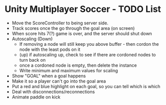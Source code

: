 # Unity Multiplayer Soccer - TODO List

- Move the ScoreController to being server side.
- Track scores once the go through the goal area (on screen)
- When score hits 7(?) game is over, and the server should shut down
- Autoscaling (Down)
    - If removing a node will still keep you above buffer - then cordon the node with the least pods on it
    - (up) if autoscaling up, check to see if there are cordoned nodes to turn back on
    - once a cordoned node is empty, then delete the instance
    - Write minimum and maximum values for scaling
- Show "GOAL" when a goal happens
- Make it so a player can't go into the goal area
- Put a red and blue highlight on each goal, so you can tell which is which
- Deal with disconnections/reconnections
- Animate paddle on kick